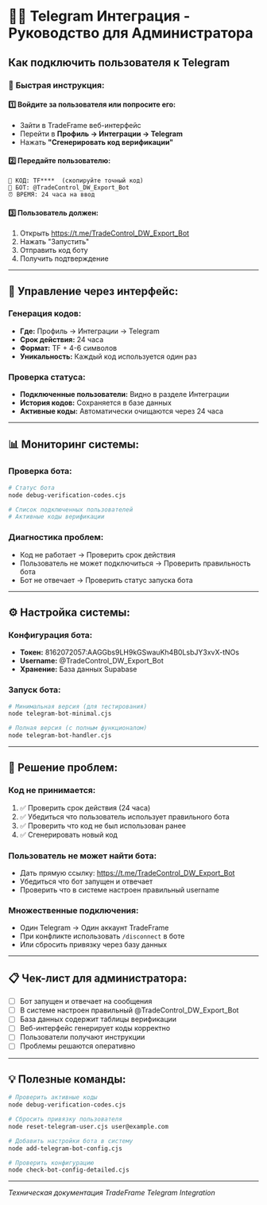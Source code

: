 # 👨‍💼 Telegram Интеграция - Руководство для Администратора

## Как подключить пользователя к Telegram

### 🚀 **Быстрая инструкция:**

#### 1️⃣ **Войдите за пользователя или попросите его:**
- Зайти в TradeFrame веб-интерфейс
- Перейти в **Профиль → Интеграции → Telegram**
- Нажать **"Сгенерировать код верификации"**

#### 2️⃣ **Передайте пользователю:**
```
📱 КОД: TF****  (скопируйте точный код)
🤖 БОТ: @TradeControl_DW_Export_Bot
⏰ ВРЕМЯ: 24 часа на ввод
```

#### 3️⃣ **Пользователь должен:**
1. Открыть https://t.me/TradeControl_DW_Export_Bot
2. Нажать "Запустить" 
3. Отправить код боту
4. Получить подтверждение

---

## 🔧 **Управление через интерфейс:**

### **Генерация кодов:**
- **Где:** Профиль → Интеграции → Telegram
- **Срок действия:** 24 часа
- **Формат:** TF + 4-6 символов
- **Уникальность:** Каждый код используется один раз

### **Проверка статуса:**
- **Подключенные пользователи:** Видно в разделе Интеграции
- **История кодов:** Сохраняется в базе данных
- **Активные коды:** Автоматически очищаются через 24 часа

---

## 📊 **Мониторинг системы:**

### **Проверка бота:**
```bash
# Статус бота
node debug-verification-codes.cjs

# Список подключенных пользователей
# Активные коды верификации
```

### **Диагностика проблем:**
- Код не работает → Проверить срок действия
- Пользователь не может подключиться → Проверить правильность бота
- Бот не отвечает → Проверить статус запуска бота

---

## ⚙️ **Настройка системы:**

### **Конфигурация бота:**
- **Токен:** 8162072057:AAGGbs9LH9kGSwauKh4B0LsbJY3xvX-tNOs
- **Username:** @TradeControl_DW_Export_Bot
- **Хранение:** База данных Supabase

### **Запуск бота:**
```bash
# Минимальная версия (для тестирования)
node telegram-bot-minimal.cjs

# Полная версия (с полным функционалом)
node telegram-bot-handler.cjs
```

---

## 🚨 **Решение проблем:**

### **Код не принимается:**
1. ✅ Проверить срок действия (24 часа)
2. ✅ Убедиться что пользователь использует правильного бота
3. ✅ Проверить что код не был использован ранее
4. ✅ Сгенерировать новый код

### **Пользователь не может найти бота:**
- Дать прямую ссылку: https://t.me/TradeControl_DW_Export_Bot
- Убедиться что бот запущен и отвечает
- Проверить что в системе настроен правильный username

### **Множественные подключения:**
- Один Telegram → Один аккаунт TradeFrame  
- При конфликте использовать `/disconnect` в боте
- Или сбросить привязку через базу данных

---

## 📋 **Чек-лист для администратора:**

- [ ] Бот запущен и отвечает на сообщения
- [ ] В системе настроен правильный @TradeControl_DW_Export_Bot
- [ ] База данных содержит таблицы верификации  
- [ ] Веб-интерфейс генерирует коды корректно
- [ ] Пользователи получают инструкции
- [ ] Проблемы решаются оперативно

---

## 💡 **Полезные команды:**

```bash
# Проверить активные коды
node debug-verification-codes.cjs

# Сбросить привязку пользователя  
node reset-telegram-user.cjs user@example.com

# Добавить настройки бота в систему
node add-telegram-bot-config.cjs

# Проверить конфигурацию
node check-bot-config-detailed.cjs
```

---

*Техническая документация TradeFrame Telegram Integration*